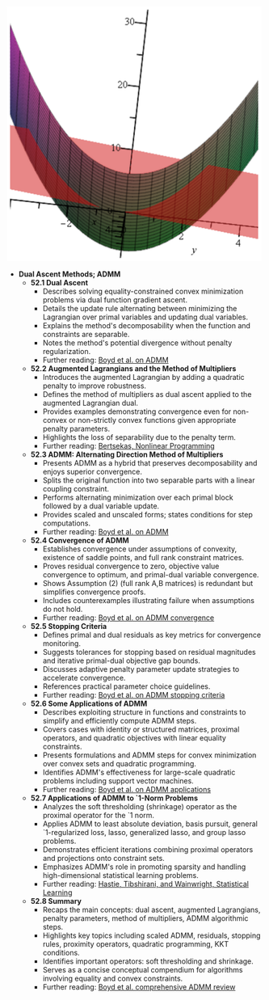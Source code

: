 ![ATD-ch52-dual-ascent-methods](ATD-ch52-dual-ascent-methods.best.png)

- **Dual Ascent Methods; ADMM**
  - **52.1 Dual Ascent**
    - Describes solving equality-constrained convex minimization problems via dual function gradient ascent.
    - Details the update rule alternating between minimizing the Lagrangian over primal variables and updating dual variables.
    - Explains the method's decomposability when the function and constraints are separable.
    - Notes the method's potential divergence without penalty regularization.
    - Further reading: [Boyd et al. on ADMM](https://web.stanford.edu/~boyd/papers/pdf/admm_distr_stats.pdf)
  - **52.2 Augmented Lagrangians and the Method of Multipliers**
    - Introduces the augmented Lagrangian by adding a quadratic penalty to improve robustness.
    - Defines the method of multipliers as dual ascent applied to the augmented Lagrangian dual.
    - Provides examples demonstrating convergence even for non-convex or non-strictly convex functions given appropriate penalty parameters.
    - Highlights the loss of separability due to the penalty term.
    - Further reading: [Bertsekas, Nonlinear Programming](https://mitpress.mit.edu/books/nonlinear-programming)
  - **52.3 ADMM: Alternating Direction Method of Multipliers**
    - Presents ADMM as a hybrid that preserves decomposability and enjoys superior convergence.
    - Splits the original function into two separable parts with a linear coupling constraint.
    - Performs alternating minimization over each primal block followed by a dual variable update.
    - Provides scaled and unscaled forms; states conditions for step computations.
    - Further reading: [Boyd et al. on ADMM](https://web.stanford.edu/~boyd/papers/pdf/admm_distr_stats.pdf)
  - **52.4 Convergence of ADMM**
    - Establishes convergence under assumptions of convexity, existence of saddle points, and full rank constraint matrices.
    - Proves residual convergence to zero, objective value convergence to optimum, and primal-dual variable convergence.
    - Shows Assumption (2) (full rank A,B matrices) is redundant but simplifies convergence proofs.
    - Includes counterexamples illustrating failure when assumptions do not hold.
    - Further reading: [Boyd et al. on ADMM convergence](https://web.stanford.edu/~boyd/papers/pdf/admm_distr_stats.pdf)
  - **52.5 Stopping Criteria**
    - Defines primal and dual residuals as key metrics for convergence monitoring.
    - Suggests tolerances for stopping based on residual magnitudes and iterative primal-dual objective gap bounds.
    - Discusses adaptive penalty parameter update strategies to accelerate convergence.
    - References practical parameter choice guidelines.
    - Further reading: [Boyd et al. on ADMM stopping criteria](https://web.stanford.edu/~boyd/papers/pdf/admm_distr_stats.pdf)
  - **52.6 Some Applications of ADMM**
    - Describes exploiting structure in functions and constraints to simplify and efficiently compute ADMM steps.
    - Covers cases with identity or structured matrices, proximal operators, and quadratic objectives with linear equality constraints.
    - Presents formulations and ADMM steps for convex minimization over convex sets and quadratic programming.
    - Identifies ADMM's effectiveness for large-scale quadratic problems including support vector machines.
    - Further reading: [Boyd et al. on ADMM applications](https://web.stanford.edu/~boyd/papers/pdf/admm_distr_stats.pdf)
  - **52.7 Applications of ADMM to `1-Norm Problems**
    - Analyzes the soft thresholding (shrinkage) operator as the proximal operator for the `1 norm.
    - Applies ADMM to least absolute deviation, basis pursuit, general `1-regularized loss, lasso, generalized lasso, and group lasso problems.
    - Demonstrates efficient iterations combining proximal operators and projections onto constraint sets.
    - Emphasizes ADMM's role in promoting sparsity and handling high-dimensional statistical learning problems.
    - Further reading: [Hastie, Tibshirani, and Wainwright, Statistical Learning](https://web.stanford.edu/~hastie/Papers/ESLII.pdf)
  - **52.8 Summary**
    - Recaps the main concepts: dual ascent, augmented Lagrangians, penalty parameters, method of multipliers, ADMM algorithmic steps.
    - Highlights key topics including scaled ADMM, residuals, stopping rules, proximity operators, quadratic programming, KKT conditions.
    - Identifies important operators: soft thresholding and shrinkage.
    - Serves as a concise conceptual compendium for algorithms involving equality and convex constraints.
    - Further reading: [Boyd et al. comprehensive ADMM review](https://web.stanford.edu/~boyd/papers/pdf/admm_distr_stats.pdf)
